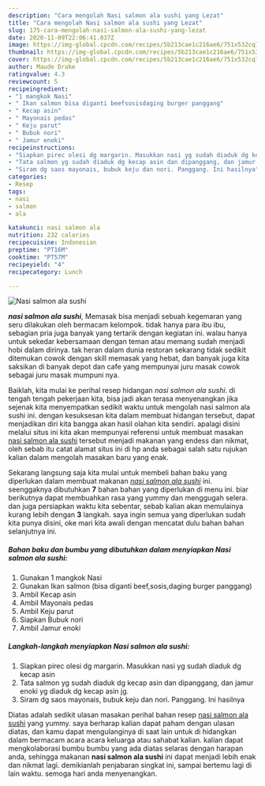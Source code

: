 ```yaml
---
description: "Cara mengolah Nasi salmon ala sushi yang Lezat"
title: "Cara mengolah Nasi salmon ala sushi yang Lezat"
slug: 175-cara-mengolah-nasi-salmon-ala-sushi-yang-lezat
date: 2020-11-09T22:06:41.037Z
image: https://img-global.cpcdn.com/recipes/5b213cae1c216ae6/751x532cq70/nasi-salmon-ala-sushi-foto-resep-utama.jpg
thumbnail: https://img-global.cpcdn.com/recipes/5b213cae1c216ae6/751x532cq70/nasi-salmon-ala-sushi-foto-resep-utama.jpg
cover: https://img-global.cpcdn.com/recipes/5b213cae1c216ae6/751x532cq70/nasi-salmon-ala-sushi-foto-resep-utama.jpg
author: Maude Drake
ratingvalue: 4.3
reviewcount: 5
recipeingredient:
- "1 mangkok Nasi"
- " Ikan salmon bisa diganti beefsosisdaging burger panggang"
- " Kecap asin"
- " Mayonais pedas"
- " Keju parut"
- " Bubuk nori"
- " Jamur enoki"
recipeinstructions:
- "Siapkan pirec olesi dg margarin. Masukkan nasi yg sudah diaduk dg kecap asin"
- "Tata salmon yg sudah diaduk dg kecap asin dan dipanggang, dan jamur enoki yg diaduk dg kecap asin jg."
- "Siram dg saos mayonais, bubuk keju dan nori. Panggang. Ini hasilnya"
categories:
- Resep
tags:
- nasi
- salmon
- ala

katakunci: nasi salmon ala 
nutrition: 232 calories
recipecuisine: Indonesian
preptime: "PT16M"
cooktime: "PT57M"
recipeyield: "4"
recipecategory: Lunch

---
```



![Nasi salmon ala sushi](https://img-global.cpcdn.com/recipes/5b213cae1c216ae6/751x532cq70/nasi-salmon-ala-sushi-foto-resep-utama.jpg)

<b><i>nasi salmon ala sushi</i></b>, Memasak bisa menjadi sebuah kegemaran yang seru dilakukan oleh bermacam kelompok. tidak hanya para ibu ibu, sebagian pria juga banyak yang tertarik dengan kegiatan ini. walau hanya untuk sekedar kebersamaan dengan teman atau memang sudah menjadi hobi dalam dirinya. tak heran dalam dunia restoran sekarang tidak sedikit ditemukan cowok dengan skill memasak yang hebat, dan banyak juga kita saksikan di banyak depot dan cafe yang mempunyai juru masak cowok sebagai juru masak mumpuni nya.

Baiklah, kita mulai ke perihal resep hidangan <i>nasi salmon ala sushi</i>. di tengah tengah pekerjaan kita, bisa jadi akan terasa menyenangkan jika sejenak kita menyempatkan sedikit waktu untuk mengolah nasi salmon ala sushi ini. dengan kesuksesan kita dalam membuat hidangan tersebut, dapat menjadikan diri kita bangga akan hasil olahan kita sendiri. apalagi disini melalui situs ini kita akan mempunyai referensi untuk membuat masakan <u>nasi salmon ala sushi</u> tersebut menjadi makanan yang endess dan nikmat, oleh sebab itu catat alamat situs ini di hp anda sebagai salah satu rujukan kalian dalam mengolah masakan baru yang enak.




Sekarang langsung saja kita mulai untuk membeli bahan baku yang diperlukan dalam membuat makanan <u><i>nasi salmon ala sushi</i></u> ini. seenggaknya dibutuhkan <b>7</b> bahan bahan yang diperlukan di menu ini. biar berikutnya dapat membuahkan rasa yang yummy dan menggugah selera. dan juga persiapkan waktu kita sebentar, sebab kalian akan memulainya kurang lebih dengan <b>3</b> langkah. saya ingin semua yang diperlukan sudah kita punya disini, oke mari kita awali dengan mencatat dulu bahan bahan selanjutnya ini.

<!--inarticleads1-->

##### Bahan baku dan bumbu yang dibutuhkan dalam menyiapkan Nasi salmon ala sushi:

1. Gunakan 1 mangkok Nasi
1. Gunakan  Ikan salmon (bisa diganti beef,sosis,daging burger panggang)
1. Ambil  Kecap asin
1. Ambil  Mayonais pedas
1. Ambil  Keju parut
1. Siapkan  Bubuk nori
1. Ambil  Jamur enoki




<!--inarticleads2-->

##### Langkah-langkah menyiapkan Nasi salmon ala sushi:

1. Siapkan pirec olesi dg margarin. Masukkan nasi yg sudah diaduk dg kecap asin
1. Tata salmon yg sudah diaduk dg kecap asin dan dipanggang, dan jamur enoki yg diaduk dg kecap asin jg.
1. Siram dg saos mayonais, bubuk keju dan nori. Panggang. Ini hasilnya




Diatas adalah sedikit ulasan masakan perihal bahan resep <u>nasi salmon ala sushi</u> yang yummy. saya berharap kalian dapat paham dengan ulasan diatas, dan kamu dapat mengulanginya di saat lain untuk di hidangkan dalam bermacam acara acara keluarga atau sahabat kalian. kalian dapat mengkolaborasi bumbu bumbu yang ada diatas selaras dengan harapan anda, sehingga makanan <b>nasi salmon ala sushi</b> ini dapat menjadi lebih enak dan nikmat lagi. demikianlah penjabaran singkat ini, sampai bertemu lagi di lain waktu. semoga hari anda menyenangkan.
